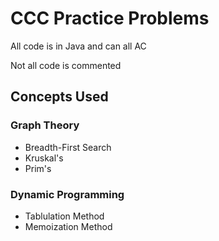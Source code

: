 # CCC Practice Problems

All code is in Java and can all AC

Not all code is commented

## Concepts Used

### Graph Theory
- Breadth-First Search
- Kruskal's
- Prim's

### Dynamic Programming
- Tablulation Method
- Memoization Method
